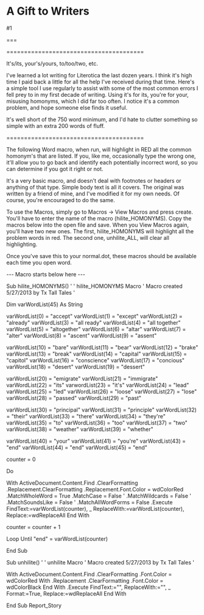 A Gift to Writers
=================
#1 

===

======================================= 

It's/its, your's/yours, to/too/two, etc. 

I've learned a lot writing for Literotica the last dozen years. I think it's high time I paid back a little for all the help I've received during that time. Here's a simple tool I use regularly to assist with some of the most common errors I fell prey to in my first decade of writing. Using it's for its, you're for your, misusing homonyms, which I did far too often. I notice it's a common problem, and hope someone else finds it useful. 

It's well short of the 750 word minimum, and I'd hate to clutter something so simple with an extra 200 words of fluff. 

======================================= 

The following Word macro, when run, will highlight in RED all the common homonym's that are listed. If you, like me, occasionally type the wrong one, it'll allow you to go back and identify each potentially incorrect word, so you can determine if you got it right or not. 

It's a very basic macro, and doesn't deal with footnotes or headers or anything of that type. Simple body text is all it covers. The original was written by a friend of mine, and I've modified it for my own needs. Of course, you're encouraged to do the same. 

To use the Macros, simply go to Macros -> View Macros and press create. You'll have to enter the name of the macro (hilite_HOMONYMS). Copy the macros below into the open file and save. When you View Macros again, you'll have two new ones. The first, hilite_HOMONYMS will highlight all the problem words in red. The second one, unhilite_ALL, will clear all highlighting. 

Once you've save this to your normal.dot, these macros should be available each time you open word. 

--- Macro starts below here --- 

Sub hilite_HOMONYMS() ' ' hilite_HOMONYMS Macro ' Macro created 5/27/2013 by Tx Tall Tales ' 

Dim varWordList(45) As String 

varWordList(0) = "accept" varWordList(1) = "except" varWordList(2) = "already" varWordList(3) = "all ready" varWordList(4) = "all together" varWordList(5) = "altogether" varWordList(6) = "altar" varWordList(7) = "alter" varWordList(8) = "ascent" varWordList(9) = "assent" 

varWordList(10) = "bare" varWordList(11) = "bear" varWordList(12) = "brake" varWordList(13) = "break" varWordList(14) = "capital" varWordList(15) = "capitol" varWordList(16) = "conscience" varWordList(17) = "concious" varWordList(18) = "desert" varWordList(19) = "dessert" 

varWordList(20) = "emigrate" varWordList(21) = "immigrate" varWordList(22) = "its" varwordList(23) = "it's" varWordList(24) = "lead" varWordList(25) = "led" varWordList(26) = "loose" varWordList(27) = "lose" varWordList(28) = "passed" varWordList(29) = "past" 

varWordList(30) = "principal" varWordList(31) = "principle" varWordList(32) = "their" varWordList(33) = "there" varWordList(34) = "they're" varWordList(35) = "to" varWordList(36) = "too" varWordList(37) = "two" varWordList(38) = "weather" varWordList(39) = "whether" 

varWordList(40) = "your" varWordList(41) = "you're" varWordList(43) = "end" varWordList(44) = "end" varWordList(45) = "end" 

counter = 0 

Do 

With ActiveDocument.Content.Find .ClearFormatting .Replacement.ClearFormatting .Replacement.Font.Color = wdColorRed .MatchWholeWord = True .MatchCase = False ' .MatchWildcards = False ' .MatchSoundsLike = False ' .MatchAllWordForms = False .Execute FindText:=varWordList(counter), _ ReplaceWith:=varWordList(counter), Replace:=wdReplaceAll End With 

counter = counter + 1 

Loop Until "end" = varWordList(counter) 

End Sub 

Sub unhilite() ' ' unhilite Macro ' Macro created 5/27/2013 by Tx Tall Tales ' 

With ActiveDocument.Content.Find .ClearFormatting .Font.Color = wdColorRed With .Replacement .ClearFormatting .Font.Color = wdColorBlack End With .Execute FindText:="", ReplaceWith:="", _ Format:=True, Replace:=wdReplaceAll End With 

End Sub Report_Story 
